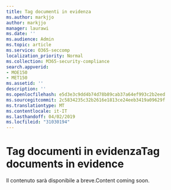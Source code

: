 ```yaml
---
title: Tag documenti in evidenza
ms.author: markjjo
author: markjjo
manager: laurawi
ms.date: ''
ms.audience: Admin
ms.topic: article
ms.service: O365-seccomp
localization_priority: Normal
ms.collection: M365-security-compliance
search.appverid:
- MOE150
- MET150
ms.assetid: ''
description: ''
ms.openlocfilehash: e5d3e3c9dd4b74d78b89cab37a64ef993c2b2eed
ms.sourcegitcommit: 2c5834235c32b2616e1813ce24eeb3419a09629f
ms.translationtype: MT
ms.contentlocale: it-IT
ms.lasthandoff: 04/02/2019
ms.locfileid: "31030194"
---
```

# <a name="tag-documents-in-evidence"></a><span data-ttu-id="dd3c9-102">Tag documenti in evidenza</span><span class="sxs-lookup"><span data-stu-id="dd3c9-102">Tag documents in evidence</span></span>

<span data-ttu-id="dd3c9-103">Il contenuto sarà disponibile a breve.</span><span class="sxs-lookup"><span data-stu-id="dd3c9-103">Content coming soon.</span></span>